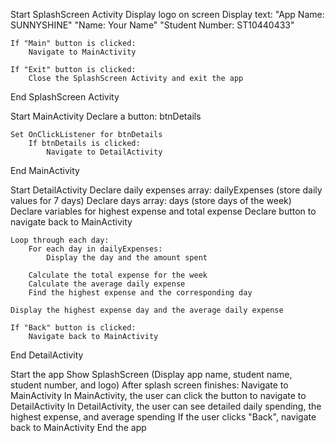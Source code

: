 Start SplashScreen Activity
    Display logo on screen
    Display text:
        "App Name: SUNNYSHINE"
        "Name: Your Name"
        "Student Number: ST10440433"
    
    If "Main" button is clicked:
        Navigate to MainActivity

    If "Exit" button is clicked:
        Close the SplashScreen Activity and exit the app
End SplashScreen Activity

Start MainActivity
    Declare a button: btnDetails
    
    Set OnClickListener for btnDetails
        If btnDetails is clicked:
            Navigate to DetailActivity
End MainActivity


Start DetailActivity
    Declare daily expenses array: dailyExpenses (store daily values for 7 days)
    Declare days array: days (store days of the week)
    Declare variables for highest expense and total expense
    Declare button to navigate back to MainActivity
    
    Loop through each day:
        For each day in dailyExpenses:
            Display the day and the amount spent
        
        Calculate the total expense for the week
        Calculate the average daily expense
        Find the highest expense and the corresponding day
    
    Display the highest expense day and the average daily expense

    If "Back" button is clicked:
        Navigate back to MainActivity
End DetailActivity


Start the app
    Show SplashScreen (Display app name, student name, student number, and logo)
    After splash screen finishes:
        Navigate to MainActivity
        In MainActivity, the user can click the button to navigate to DetailActivity
        In DetailActivity, the user can see detailed daily spending, the highest expense, and average spending
        If the user clicks "Back", navigate back to MainActivity
End the app

 
 
